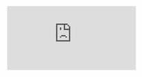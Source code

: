 ![Parent-Guide-to-Minecraft-1.pdf](https://github.com/cegagit/cegagit.github.io/files/15422493/Parent-Guide-to-Minecraft-1.pdf)

